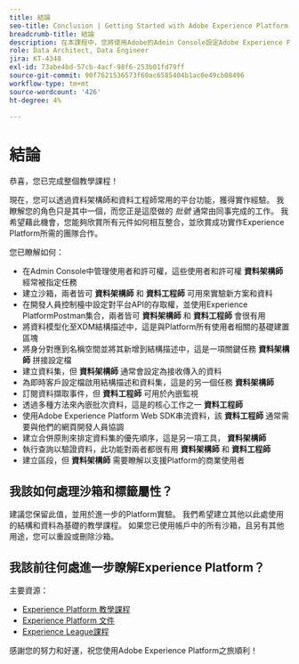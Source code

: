 ```yaml
---
title: 結論
seo-title: Conclusion | Getting Started with Adobe Experience Platform for Data Architects and Data Engineers
breadcrumb-title: 結論
description: 在本課程中，您將使用Adobe的Admin Console設定Adobe Experience Platform使用者許可權。
role: Data Architect, Data Engineer
jira: KT-4348
exl-id: 73abe4bd-57cb-4acf-98f6-253b01fd79ff
source-git-commit: 90f7621536573f60ac6585404b1ac0e49cb08496
workflow-type: tm+mt
source-wordcount: '426'
ht-degree: 4%

---
```


# 結論

<!--5min-->

恭喜，您已完成整個教學課程！

現在，您可以透過資料架構師和資料工程師常用的平台功能，獲得實作經驗。 我瞭解您的角色只是其中一個，而您正是這麼做的 _批號_ 通常由同事完成的工作。 我希望藉此機會，您能夠欣賞所有元件如何相互整合，並欣賞成功實作Experience Platform所需的團隊合作。

您已瞭解如何：

* 在Admin Console中管理使用者和許可權，這些使用者和許可權 **資料架構師** 經常被指定任務
* 建立沙箱，兩者皆可 **資料架構師** 和 **資料工程師** 可用來實驗新方案和資料
* 在開發人員控制檯中設定對平台API的存取權，並使用Experience PlatformPostman集合，兩者皆可 **資料架構師** 和 **資料工程師** 會很有用
* 將資料模型化至XDM結構描述中，這是與Platform所有使用者相關的基礎建置區塊
* 將身分對應到名稱空間並將其新增到結構描述中，這是一項關鍵任務 **資料架構師** 拼接設定檔
* 建立資料集，但 **資料架構師** 通常會設定為接收傳入的資料
* 為即時客戶設定檔啟用結構描述和資料集，這是的另一個任務 **資料架構師**
* 訂閱資料擷取事件，但 **資料工程師** 可用於內嵌監視
* 透過多種方法來內嵌批次資料，這是的核心工作之一 **資料工程師**
* 使用Adobe Experience Platform Web SDK串流資料，該 **資料工程師** 通常需要與他們的網頁開發人員協調
* 建立合併原則來排定資料集的優先順序，這是另一項工具， **資料架構師**
* 執行查詢以驗證資料，此功能對兩者都很有用 **資料架構師** 和 **資料工程師**
* 建立區段，但 **資料架構師** 需要瞭解以支援Platform的商業使用者



## 我該如何處理沙箱和標籤屬性？

建議您保留此值，並用於進一步的Platform實驗。 我們希望建立其他以此處使用的結構和資料為基礎的教學課程。 如果您已使用帳戶中的所有沙箱，且另有其他用途，您可以重設或刪除沙箱。

## 我該前往何處進一步瞭解Experience Platform？

主要資源：

* [Experience Platform 教學課程](https://experienceleague.adobe.com/docs/platform-learn/comprehensive-technical-tutorial/overview.html)
* [Experience Platform 文件](https://experienceleague.adobe.com/docs/experience-platform/landing/home.html?lang=zh-Hant)
* [Experience League課程](https://experienceleague.adobe.com/#dashboard/learning)

感謝您的努力和好運，祝您使用Adobe Experience Platform之旅順利！
